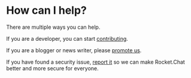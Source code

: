 # How can I help?

There are multiple ways you can help.

If you are a developer, you can start [contributing](/1.%20How%20can%20I%20help%3F/Contributing.md).

If you are a blogger or news writer, please [promote us](/1.%20How%20can%20I%20help%3F/Promoting.md).

If you have found a security issue, [report it](/1.%20How%20can%20I%20help%3F/Reporting%20Security%20Issues.md) so we can make Rocket.Chat better and more secure for everyone.
